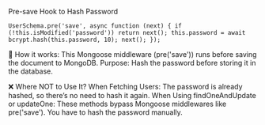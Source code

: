 Pre-save Hook to Hash Password

`UserSchema.pre('save', async function (next) {
  if (!this.isModified('password')) return next();
  this.password = await bcrypt.hash(this.password, 10);
  next();
});`

🔹 How it works:
This Mongoose middleware (pre('save')) runs before saving the document to MongoDB.
Purpose: Hash the password before storing it in the database.


❌ Where NOT to Use It?
When Fetching Users: The password is already hashed, so there’s no need to hash it again.
When Using findOneAndUpdate or updateOne: These methods bypass Mongoose middlewares like pre('save'). You have to hash the password manually.



